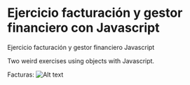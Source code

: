 # Ejercicio facturación y gestor financiero con Javascript
Ejercicio facturación y gestor financiero Javascript


Two weird exercises using objects with Javascript.<br/>

Facturas:
![Alt text](http://i.imgur.com/iMnqgnw.png)<br>
